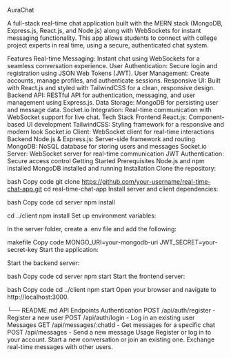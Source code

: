 AuraChat

A full-stack real-time chat application built with the MERN stack (MongoDB, Express.js, React.js, and Node.js) along with WebSockets for instant messaging functionality. This app allows students to connect with college project experts in real time, using a secure, authenticated chat system.

Features
Real-time Messaging: Instant chat using WebSockets for a seamless conversation experience.
User Authentication: Secure login and registration using JSON Web Tokens (JWT).
User Management: Create accounts, manage profiles, and authenticate sessions.
Responsive UI: Built with React.js and styled with TailwindCSS for a clean, responsive design.
Backend API: RESTful API for authentication, messaging, and user management using Express.js.
Data Storage: MongoDB for persisting user and message data.
Socket.io Integration: Real-time communication with WebSocket support for live chat.
Tech Stack
Frontend
React.js: Component-based UI development
TailwindCSS: Styling framework for a responsive and modern look
Socket.io Client: WebSocket client for real-time interactions
Backend
Node.js & Express.js: Server-side framework and routing
MongoDB: NoSQL database for storing users and messages
Socket.io Server: WebSocket server for real-time communication
JWT Authentication: Secure access control
Getting Started
Prerequisites
Node.js and npm installed
MongoDB installed and running
Installation
Clone the repository:

bash
Copy code
git clone https://github.com/your-username/real-time-chat-app.git
cd real-time-chat-app
Install server and client dependencies:

bash
Copy code
cd server
npm install

cd ../client
npm install
Set up environment variables:

In the server folder, create a .env file and add the following:

makefile
Copy code
MONGO_URI=your-mongodb-uri
JWT_SECRET=your-secret-key
Start the application:

Start the backend server:

bash
Copy code
cd server
npm start
Start the frontend server:

bash
Copy code
cd ../client
npm start
Open your browser and navigate to http://localhost:3000.

└── README.md
API Endpoints
Authentication
POST /api/auth/register - Register a new user
POST /api/auth/login - Log in an existing user
Messages
GET /api/messages/:chatId - Get messages for a specific chat
POST /api/messages - Send a new message
Usage
Register or log in to your account.
Start a new conversation or join an existing one.
Exchange real-time messages with other users.
